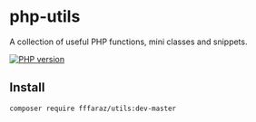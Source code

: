 # php-utils
A collection of useful PHP functions, mini classes and snippets.

[![PHP version](https://badge.fury.io/ph/fffaraz%2Futils.svg)](https://badge.fury.io/ph/fffaraz%2Futils)

## Install
```sh
composer require fffaraz/utils:dev-master
```

